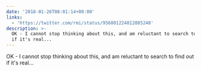 ```yaml
---
date: '2018-01-26T08:01:14+00:00'
links:
  - 'https://twitter.com/rmi/status/956801224812085248'
description: >-
  OK - I cannot stop thinking about this, and am reluctant to search to find out
  if it's real...
---
```

OK - I cannot stop thinking about this, and am reluctant to search to find out if it's real... 
